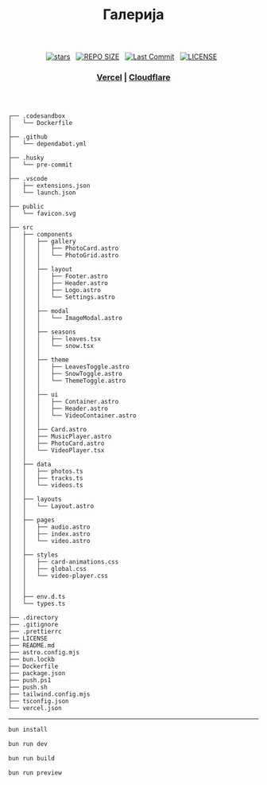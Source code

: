 # <p align="center">Галерија</p>

<br>

<div align="center">
<p>
<a href="https://github.com/crnobog69/galerija/stargazers"><img src="https://img.shields.io/github/stars/crnobog69/galerija?style=for-the-badge&logo=starship&color=C9CBFF&logoColor=C9CBFF&labelColor=302D41" alt="stars"><a>&nbsp;&nbsp;
<a href="https://github.com/crnobog69/galerija/"><img src="https://img.shields.io/github/repo-size/crnobog69/galerija?style=for-the-badge&logo=linux&logoColor=f9e2af&label=Size&labelColor=302D41&color=f9e2af" alt="REPO SIZE"></a>&nbsp;&nbsp;
<a href="https://github.com/crnobog69/galerija/commits/main/"><img src="https://img.shields.io/github/last-commit/crnobog69/galerija?style=for-the-badge&logo=github&logoColor=eba0ac&label=Last%20Commit&labelColor=302D41&color=eba0ac" alt="Last Commit"></a>&nbsp;&nbsp;
<a href="https://github.com/crnobog69/galerija/LICENSE"><img src="https://img.shields.io/github/license/crnobog69/galerija?style=for-the-badge&logo=&color=CBA6F7&logoColor=CBA6F7&labelColor=302D41" alt="LICENSE"></a>&nbsp;&nbsp;
</p>
</div>

### <p align="center">[Vercel](https://cgalerija.vercel.app/) | [Cloudflare](https://cgalerija.pages.dev)</p>

<br>

```text

┌── .codesandbox
│   └── Dockerfile
│
├── .github
│   └── dependabot.yml
│
├── .husky
│   └── pre-commit
│
├── .vscode
│   ├── extensions.json
│   └── launch.json
│
├── public
│   └── favicon.svg
│
├── src
│   ├── components
│   │   ├── gallery
│   │   │   ├── PhotoCard.astro
│   │   │   └── PhotoGrid.astro
│   │   │
│   │   ├── layout
│   │   │   ├── Footer.astro
│   │   │   ├── Header.astro
│   │   │   ├── Logo.astro
│   │   │   └── Settings.astro
│   │   │
│   │   ├── modal
│   │   │   └── ImageModal.astro
│   │   │
│   │   ├── seasons
│   │   │   ├── leaves.tsx
│   │   │   └── snow.tsx
│   │   │
│   │   ├── theme
│   │   │   ├── LeavesToggle.astro
│   │   │   ├── SnowToggle.astro
│   │   │   └── ThemeToggle.astro
│   │   │
│   │   ├── ui
│   │   │   ├── Container.astro
│   │   │   ├── Header.astro
│   │   │   └── VideoContainer.astro
│   │   │
│   │   ├── Card.astro
│   │   ├── MusicPlayer.astro
│   │   ├── PhotoCard.astro
│   │   └── VideoPlayer.tsx
│   │
│   ├── data
│   │   ├── photos.ts
│   │   ├── tracks.ts
│   │   └── videos.ts
│   │
│   ├── layouts
│   │   └── Layout.astro
│   │
│   ├── pages
│   │   ├── audio.astro
│   │   ├── index.astro
│   │   └── video.astro
│   │
│   ├── styles
│   │   ├── card-animations.css
│   │   ├── global.css
│   │   └── video-player.css
│   │
│   │
│   ├── env.d.ts
│   └── types.ts
│
├── .directory
├── .gitignore
├── .prettierrc
├── LICENSE
├── README.md
├── astro.config.mjs
├── bun.lockb
├── Dockerfile
├── package.json
├── push.ps1
├── push.sh
├── tailwind.config.mjs
├── tsconfig.json
└── vercel.json
```

---

```bash
bun install
```

```bash
bun run dev
```

```bash
bun run build
```

```bash
bun run preview
```
